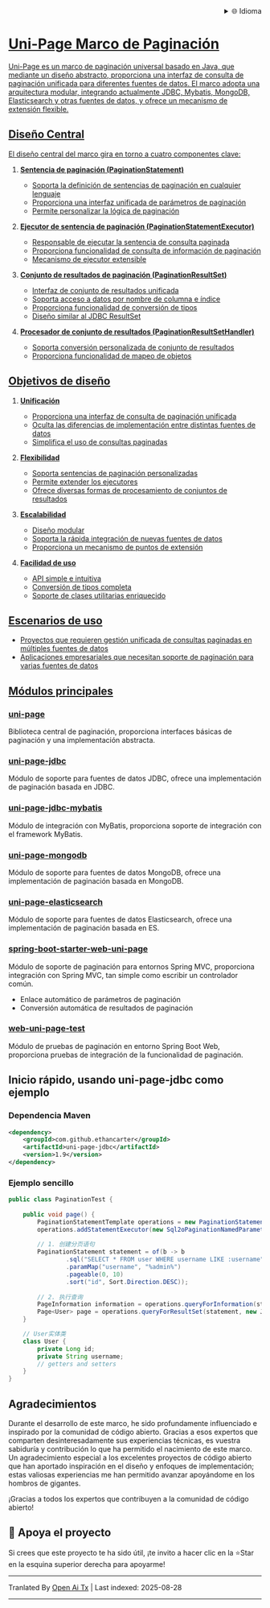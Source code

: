 
<div align="right">
  <details>
    <summary >🌐 Idioma</summary>
    <div>
      <div align="center">
        <a href="https://openaitx.github.io/view.html?user=ethan-carter-g&project=uni-page&lang=en">English</a>
        | <a href="https://openaitx.github.io/view.html?user=ethan-carter-g&project=uni-page&lang=zh-CN">简体中文</a>
        | <a href="https://openaitx.github.io/view.html?user=ethan-carter-g&project=uni-page&lang=zh-TW">繁體中文</a>
        | <a href="https://openaitx.github.io/view.html?user=ethan-carter-g&project=uni-page&lang=ja">日本語</a>
        | <a href="https://openaitx.github.io/view.html?user=ethan-carter-g&project=uni-page&lang=ko">한국어</a>
        | <a href="https://openaitx.github.io/view.html?user=ethan-carter-g&project=uni-page&lang=hi">हिन्दी</a>
        | <a href="https://openaitx.github.io/view.html?user=ethan-carter-g&project=uni-page&lang=th">ไทย</a>
        | <a href="https://openaitx.github.io/view.html?user=ethan-carter-g&project=uni-page&lang=fr">Français</a>
        | <a href="https://openaitx.github.io/view.html?user=ethan-carter-g&project=uni-page&lang=de">Deutsch</a>
        | <a href="https://openaitx.github.io/view.html?user=ethan-carter-g&project=uni-page&lang=es">Español</a>
        | <a href="https://openaitx.github.io/view.html?user=ethan-carter-g&project=uni-page&lang=it">Italiano</a>
        | <a href="https://openaitx.github.io/view.html?user=ethan-carter-g&project=uni-page&lang=ru">Русский</a>
        | <a href="https://openaitx.github.io/view.html?user=ethan-carter-g&project=uni-page&lang=pt">Português</a>
        | <a href="https://openaitx.github.io/view.html?user=ethan-carter-g&project=uni-page&lang=nl">Nederlands</a>
        | <a href="https://openaitx.github.io/view.html?user=ethan-carter-g&project=uni-page&lang=pl">Polski</a>
        | <a href="https://openaitx.github.io/view.html?user=ethan-carter-g&project=uni-page&lang=ar">العربية</a>
        | <a href="https://openaitx.github.io/view.html?user=ethan-carter-g&project=uni-page&lang=fa">فارسی</a>
        | <a href="https://openaitx.github.io/view.html?user=ethan-carter-g&project=uni-page&lang=tr">Türkçe</a>
        | <a href="https://openaitx.github.io/view.html?user=ethan-carter-g&project=uni-page&lang=vi">Tiếng Việt</a>
        | <a href="https://openaitx.github.io/view.html?user=ethan-carter-g&project=uni-page&lang=id">Bahasa Indonesia</a>
        | <a href="https://openaitx.github.io/view.html?user=ethan-carter-g&project=uni-page&lang=as">অসমীয়া</
      </div>
    </div>
  </details>
</div>

# Uni-Page Marco de Paginación

Uni-Page es un marco de paginación universal basado en Java, que mediante un diseño abstracto, proporciona una interfaz de consulta de paginación unificada para diferentes fuentes de datos. El marco adopta una arquitectura modular, integrando actualmente JDBC, Mybatis, MongoDB, Elasticsearch y otras fuentes de datos, y ofrece un mecanismo de extensión flexible.

## Diseño Central

El diseño central del marco gira en torno a cuatro componentes clave:

1. **Sentencia de paginación (PaginationStatement)**
    - Soporta la definición de sentencias de paginación en cualquier lenguaje
    - Proporciona una interfaz unificada de parámetros de paginación
    - Permite personalizar la lógica de paginación

2. **Ejecutor de sentencia de paginación (PaginationStatementExecutor)**
    - Responsable de ejecutar la sentencia de consulta paginada
    - Proporciona funcionalidad de consulta de información de paginación
    - Mecanismo de ejecutor extensible

3. **Conjunto de resultados de paginación (PaginationResultSet)**
    - Interfaz de conjunto de resultados unificada
    - Soporta acceso a datos por nombre de columna e índice
    - Proporciona funcionalidad de conversión de tipos
    - Diseño similar al JDBC ResultSet

4. **Procesador de conjunto de resultados (PaginationResultSetHandler)**
    - Soporta conversión personalizada de conjunto de resultados
    - Proporciona funcionalidad de mapeo de objetos


## Objetivos de diseño

1. **Unificación**
    - Proporciona una interfaz de consulta de paginación unificada
    - Oculta las diferencias de implementación entre distintas fuentes de datos
    - Simplifica el uso de consultas paginadas

2. **Flexibilidad**
    - Soporta sentencias de paginación personalizadas
    - Permite extender los ejecutores
    - Ofrece diversas formas de procesamiento de conjuntos de resultados

3. **Escalabilidad**
    - Diseño modular
    - Soporta la rápida integración de nuevas fuentes de datos
    - Proporciona un mecanismo de puntos de extensión

4. **Facilidad de uso**
    - API simple e intuitiva
    - Conversión de tipos completa
    - Soporte de clases utilitarias enriquecido
## Escenarios de uso

- Proyectos que requieren gestión unificada de consultas paginadas en múltiples fuentes de datos
- Aplicaciones empresariales que necesitan soporte de paginación para varias fuentes de datos

## Módulos principales

### [uni-page](https://github.com/ethan-carter-g/uni-page/tree/main/uni-page)
Biblioteca central de paginación, proporciona interfaces básicas de paginación y una implementación abstracta.

### [uni-page-jdbc](https://github.com/ethan-carter-g/uni-page/tree/main/uni-page-jdbc)
Módulo de soporte para fuentes de datos JDBC, ofrece una implementación de paginación basada en JDBC.

### [uni-page-jdbc-mybatis](https://github.com/ethan-carter-g/uni-page/tree/main/uni-page-jdbc-mybatis)
Módulo de integración con MyBatis, proporciona soporte de integración con el framework MyBatis.
    
### [uni-page-mongodb](https://github.com/ethan-carter-g/uni-page/tree/main/uni-page-mongodb)
Módulo de soporte para fuentes de datos MongoDB, ofrece una implementación de paginación basada en MongoDB.

### [uni-page-elasticsearch](https://github.com/ethan-carter-g/uni-page/tree/main/uni-page-elasticsearch)
Módulo de soporte para fuentes de datos Elasticsearch, ofrece una implementación de paginación basada en ES.

### [spring-boot-starter-web-uni-page](https://github.com/ethan-carter-g/uni-page/tree/main/spring-boot-starter-web-uni-page)
Módulo de soporte de paginación para entornos Spring MVC, proporciona integración con Spring MVC, tan simple como escribir un controlador común.
- Enlace automático de parámetros de paginación
- Conversión automática de resultados de paginación

### [web-uni-page-test](https://github.com/ethan-carter-g/uni-page/tree/main/web-uni-page-test)
Módulo de pruebas de paginación en entorno Spring Boot Web, proporciona pruebas de integración de la funcionalidad de paginación.


## Inicio rápido, usando uni-page-jdbc como ejemplo

### Dependencia Maven

```xml
<dependency>
    <groupId>com.github.ethancarter</groupId>
    <artifactId>uni-page-jdbc</artifactId>
    <version>1.9</version>
</dependency>
```

### Ejemplo sencillo

```java
public class PaginationTest {
   
    public void page() {
        PaginationStatementTemplate operations = new PaginationStatementTemplate();
        operations.addStatementExecutor(new Sql2oPaginationNamedParameterStatementExecutor(dataSource));
        
        // 1. 创建分页语句
        PaginationStatement statement = of(b -> b
                .sql("SELECT * FROM user WHERE username LIKE :username")
                .paramMap("username", "%admin%")
                .pageable(0, 10)
                .sort("id", Sort.Direction.DESC));
        
        // 2. 执行查询
        PageInformation information = operations.queryForInformation(statement);
        Page<User> page = operations.queryForResultSet(statement, new JdbcBeanPropertyPaginationRowMapper<>(User.class));
    }

    // User实体类
    class User {
        private Long id;
        private String username;
        // getters and setters
    }
}
```
## Agradecimientos

Durante el desarrollo de este marco, he sido profundamente influenciado e inspirado por la comunidad de código abierto. Gracias a esos expertos que comparten desinteresadamente sus experiencias técnicas, es vuestra sabiduría y contribución lo que ha permitido el nacimiento de este marco. Un agradecimiento especial a los excelentes proyectos de código abierto que han aportado inspiración en el diseño y enfoques de implementación; estas valiosas experiencias me han permitido avanzar apoyándome en los hombros de gigantes.

¡Gracias a todos los expertos que contribuyen a la comunidad de código abierto!

## 🌟 Apoya el proyecto  
Si crees que este proyecto te ha sido útil, ¡te invito a hacer clic en la ⭐Star en la esquina superior derecha para apoyarme!




---

Tranlated By [Open Ai Tx](https://github.com/OpenAiTx/OpenAiTx) | Last indexed: 2025-08-28

---